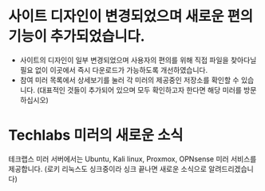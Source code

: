 # 사이트 디자인이 변경되었으며 새로운 편의기능이 추가되었습니다.
- 사이트의 디자인이 일부 변경되었으며 사용자의 편의를 위해 직접 파일을 찾아다닐 필요 없이 이곳에서 즉시 다운로드가 가능하도록 개선하였습니다.
- 참여 미러 목록에서 상세보기를 눌러 각 미러의 제공중인 저장소를 확인할 수 있습니다. (대표적인 것들이 추가되어 있으며 모두 확인하고자 한다면 해당 미러를 방문하십시오)

# Techlabs 미러의 새로운 소식
테크랩스 미러 서버에서는 Ubuntu, Kali linux, Proxmox, OPNsense 미러 서비스를 제공합니다.
(로키 리눅스도 싱크중이라 싱크 끝나면 새로운 소식으로 알려드리겠습니다)
